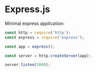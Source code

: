 # Express.js

Minimal express application:
``` javascript
const http = require('http');
const express = require('express');

const app = express();

const server = http.createServer(app);

server.listen(3000);
```

